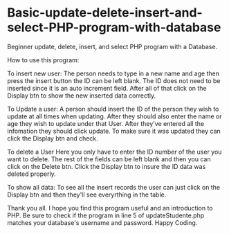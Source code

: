 # Basic-update-delete-insert-and-select-PHP-program-with-database
Beginner update, delete, insert,  and select PHP program with a Database.

How to use this program:

To insert new user: 
The person needs to type in a new name and age then press the insert button the ID can be left blank. The ID does not need to be inserted since it is an auto increment field. After all of that click on the Display btn to show the new inserted data correctly.

To Update a user:
A person should insert the ID of the person they wish to update at all times when updating. After they should also enter the name or age they wish to update under that User. After they've entered all the infomation they should click update. To make sure it was updated they can click the Display btn and check.

To delete a User
Here you only have to enter the ID number of the user you want to delete. The rest of the fields can be left blank and then you can click on the Delete btn. Click the Display btn to insure the ID data was deleted properly.

To show all data:
To see all the insert records the user can just click on the Display btn and then they'll see everyrthing in the table.

Thank you all. I hope you find this program useful and an introduction to PHP. Be sure to check if the program in line  5 of updateStudente.php matches your database's username and password. Happy Coding.
